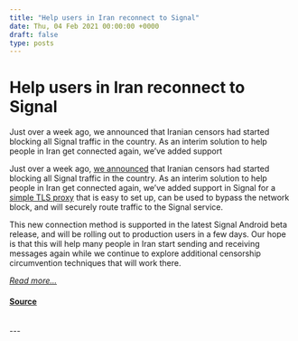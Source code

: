 ```yaml
---
title: "Help users in Iran reconnect to Signal"
date: Thu, 04 Feb 2021 00:00:00 +0000
draft: false
type: posts
---
```

# Help users in Iran reconnect to Signal





 Just over a week ago, we announced that Iranian censors had started blocking all Signal traffic in the country. As an interim solution to help people in Iran get connected again, we’ve added support

Just over a week ago, [we announced](https://twitter.com/signalapp/status/1353839763388649473) that Iranian censors had started blocking all Signal traffic in the country. As an interim solution to help people in Iran get connected again, we’ve added support in Signal for a [simple TLS proxy](https://github.com/signalapp/Signal-TLS-Proxy) that is easy to set up, can be used to bypass the network block, and will securely route traffic to the Signal service.

This new connection method is supported in the latest Signal Android beta release, and will be rolling out to production users in a few days. Our hope is that this will help many people in Iran start sending and receiving messages again while we continue to explore additional censorship circumvention techniques that will work there.

[_Read more..._](https://signal.org/blog/help-iran-reconnect/)

#### [Source](https://signal.org/blog/help-iran-reconnect/)

<br/>
---
